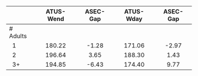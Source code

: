 
|                      |    ATUS-Wend |     ASEC-Gap |    ATUS-Wday |     ASEC-Gap |
| -------------------- | :----------: | :----------: | :----------: | :----------: |
| # Adults             |              |              |              |              |
| &nbsp;&nbsp;1        |       180.22 |        -1.28 |       171.06 |        -2.97 |
| &nbsp;&nbsp;2        |       196.64 |         3.65 |       188.30 |         1.43 |
| &nbsp;&nbsp;3+       |       194.85 |        -6.43 |       174.40 |         9.77 |

